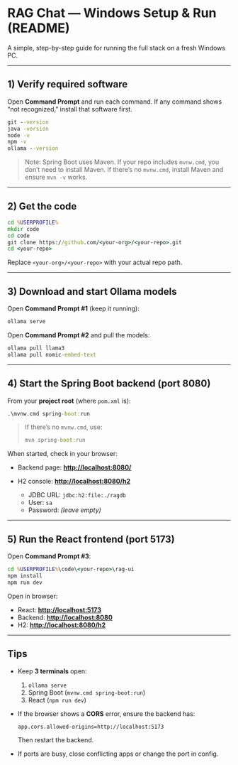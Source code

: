 # RAG Chat — Windows Setup & Run (README)

A simple, step-by-step guide for running the full stack on a fresh Windows PC.

---

## 1) Verify required software

Open **Command Prompt** and run each command.
If any command shows “not recognized,” install that software first.

```bat
git --version
java -version
node -v
npm -v
ollama --version
```

> Note: Spring Boot uses Maven. If your repo includes `mvnw.cmd`, you don’t need to install Maven.
> If there’s no `mvnw.cmd`, install Maven and ensure `mvn -v` works.

---

## 2) Get the code

```bat
cd %USERPROFILE%
mkdir code
cd code
git clone https://github.com/<your-org>/<your-repo>.git
cd <your-repo>
```

Replace `<your-org>/<your-repo>` with your actual repo path.

---

## 3) Download and start Ollama models

Open **Command Prompt #1** (keep it running):

```bat
ollama serve
```

Open **Command Prompt #2** and pull the models:

```bat
ollama pull llama3
ollama pull nomic-embed-text
```

---

## 4) Start the Spring Boot backend (port 8080)

From your **project root** (where `pom.xml` is):

```bat
.\mvnw.cmd spring-boot:run
```

> If there’s no `mvnw.cmd`, use:
>
> ```bat
> mvn spring-boot:run
> ```

When started, check in your browser:

* Backend page: **[http://localhost:8080/](http://localhost:8080/)**
* H2 console: **[http://localhost:8080/h2](http://localhost:8080/h2)**

  * JDBC URL: `jdbc:h2:file:./ragdb`
  * User: `sa`
  * Password: *(leave empty)*

---

## 5) Run the React frontend (port 5173)

Open **Command Prompt #3**:

```bat
cd %USERPROFILE%\code\<your-repo>\rag-ui
npm install
npm run dev
```

Open in browser:

* React: **[http://localhost:5173](http://localhost:5173)**
* Backend: **[http://localhost:8080](http://localhost:8080)**
* H2: **[http://localhost:8080/h2](http://localhost:8080/h2)**

---

## Tips

* Keep **3 terminals** open:

  1. `ollama serve`
  2. Spring Boot (`mvnw.cmd spring-boot:run`)
  3. React (`npm run dev`)
* If the browser shows a **CORS** error, ensure the backend has:

  ```
  app.cors.allowed-origins=http://localhost:5173
  ```

  Then restart the backend.
* If ports are busy, close conflicting apps or change the port in config.
